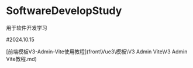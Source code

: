 # SoftwareDevelopStudy
用于软件开发学习

#2024.10.15

[前端模板V3-Admin-Vite使用教程](front\Vue3\模板\V3 Admin Vite\V3 Admin Vite教程.md)
